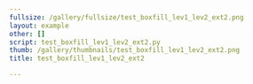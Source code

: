 ```yaml
---
fullsize: /gallery/fullsize/test_boxfill_lev1_lev2_ext2.png
layout: example
other: []
script: test_boxfill_lev1_lev2_ext2.py
thumb: /gallery/thumbnails/test_boxfill_lev1_lev2_ext2.png
title: test_boxfill_lev1_lev2_ext2

---
```

